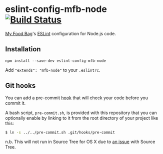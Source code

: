 # eslint-config-mfb-node [![Build Status](https://travis-ci.org/MyFoodBag/eslint-config-mfb-node.svg?branch=master)](https://travis-ci.org/MyFoodBag/eslint-config-mfb-node)

[My Food Bag](https://github.com/MyFoodBag)'s [ESLint](http://eslint.org/) configuration for Node.js code.

## Installation

```
npm install --save-dev eslint-config-mfb-node
```

Add `"extends": "mfb-node"` to your `.eslintrc`.

## Git hooks

You can add a pre-commit [hook](https://www.atlassian.com/git/tutorials/git-hooks/) that will check your code before you commit it.

A bash script, `pre-commit.sh`, is provided with this repository that you can optionally enable by linking to it from the root directory of your project like this:

```bash
$ ln -s ../../pre-commit.sh .git/hooks/pre-commit
```

n.b. This will not run in Source Tree for OS X due to [an issue](https://jira.atlassian.com/browse/SRCTREE-3126) with Source Tree.

